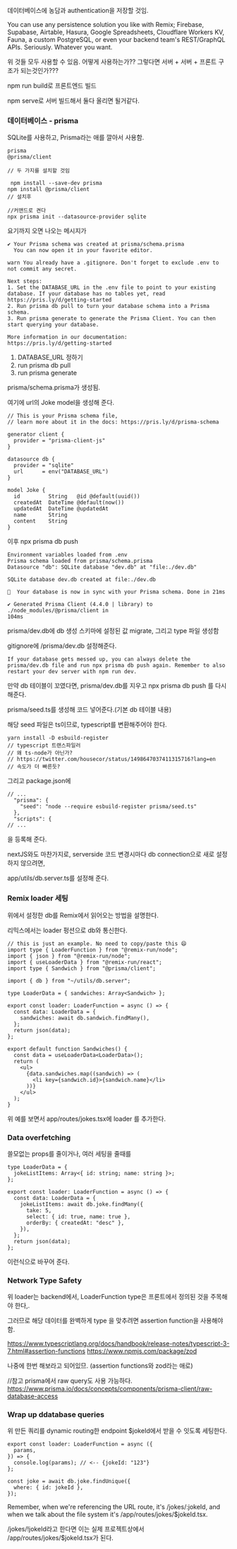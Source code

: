 데이터베이스에 농담과 authentication을 저장할 것임.

You can use any persistence solution you like with Remix; Firebase, Supabase, Airtable, Hasura, Google Spreadsheets, Cloudflare Workers KV, Fauna, a custom PostgreSQL, or even your backend team's REST/GraphQL APIs. Seriously. Whatever you want.

위 것들 모두 사용할 수 있음.
어떻게 사용하는가?? 그렇다면 서버 + 서버 + 프론트 구조가 되는것인가???

npm run build로 프론트엔드 빌드

npm serve로 서버 빌드해서 둘다 올리면 될거같다.

### 데이터베이스 - prisma

SQLite를 사용하고, Prisma라는 애를 깔아서 사용함.

```
prisma
@prisma/client

// 두 가지를 설치할 것임

 npm install --save-dev prisma
npm install @prisma/client
// 설치후

//커맨드로 켠다
npx prisma init --datasource-provider sqlite

```

요기까지 오면 나오는 메시지가

```
✔ Your Prisma schema was created at prisma/schema.prisma
  You can now open it in your favorite editor.

warn You already have a .gitignore. Don't forget to exclude .env to not commit any secret.

Next steps:
1. Set the DATABASE_URL in the .env file to point to your existing database. If your database has no tables yet, read https://pris.ly/d/getting-started
2. Run prisma db pull to turn your database schema into a Prisma schema.
3. Run prisma generate to generate the Prisma Client. You can then start querying your database.

More information in our documentation:
https://pris.ly/d/getting-started
```

1. DATABASE_URL 정하기
2. run prisma db pull
3. run prisma generate

prisma/schema.prisma가 생성됨.

여기에 url의 Joke model을 생성해 준다.

```
// This is your Prisma schema file,
// learn more about it in the docs: https://pris.ly/d/prisma-schema

generator client {
  provider = "prisma-client-js"
}

datasource db {
  provider = "sqlite"
  url      = env("DATABASE_URL")
}

model Joke {
  id         String   @id @default(uuid())
  createdAt  DateTime @default(now())
  updatedAt  DateTime @updatedAt
  name       String
  content    String
}
```

이후 npx prisma db push

```
Environment variables loaded from .env
Prisma schema loaded from prisma/schema.prisma
Datasource "db": SQLite database "dev.db" at "file:./dev.db"

SQLite database dev.db created at file:./dev.db

🚀  Your database is now in sync with your Prisma schema. Done in 21ms

✔ Generated Prisma Client (4.4.0 | library) to ./node_modules/@prisma/client in
104ms

```

prisma/dev.db에 db 생성
스키마에 설정된 값 migrate, 그리고 type 파일 생성함
<br/>

gitignore에 /prisma/dev.db 설정해준다.

```
If your database gets messed up, you can always delete the prisma/dev.db file and run npx prisma db push again. Remember to also restart your dev server with npm run dev.
```

만약 db 테이블이 꼬였다면, prisma/dev.db를 지우고 npx prisma db push 를 다시 해준다.

prisma/seed.ts를 생성해 코드 넣어준다.(기본 db 테이블 내용)

해당 seed 파일은 ts이므로, typescript를 변환해주어야 한다.

```
yarn install -D esbuild-register
// typescript 트랜스파일러
// 왜 ts-node가 아닌가?
// https://twitter.com/housecor/status/1498647037411315716?lang=en
// 속도가 더 빠른듯?
```

그리고 package.json에

```
// ...
  "prisma": {
    "seed": "node --require esbuild-register prisma/seed.ts"
  },
  "scripts": {
// ...
```

을 등록해 준다.

nextJS와도 마찬가지로, serverside 코드 변경시마다 db connection으로 새로 설정하지 않으려면,

app/utils/db.server.ts를 설정해 준다.

### Remix loader 세팅

위에서 설정한 db를 Remix에서 읽어오는 방법을 설명한다.

리믹스에서는 loader 펑션으로 db와 통신한다.

```
// this is just an example. No need to copy/paste this 😄
import type { LoaderFunction } from "@remix-run/node";
import { json } from "@remix-run/node";
import { useLoaderData } from "@remix-run/react";
import type { Sandwich } from "@prisma/client";

import { db } from "~/utils/db.server";

type LoaderData = { sandwiches: Array<Sandwich> };

export const loader: LoaderFunction = async () => {
  const data: LoaderData = {
    sandwiches: await db.sandwich.findMany(),
  };
  return json(data);
};

export default function Sandwiches() {
  const data = useLoaderData<LoaderData>();
  return (
    <ul>
      {data.sandwiches.map((sandwich) => (
        <li key={sandwich.id}>{sandwich.name}</li>
      ))}
    </ul>
  );
}
```

위 예를 보면서 app/routes/jokes.tsx에 loader 를 추가한다.

### Data overfetching

쓸모없는 props를 줄이거나, 여러 세팅을 줄때를

```
type LoaderData = {
  jokeListItems: Array<{ id: string; name: string }>;
};

export const loader: LoaderFunction = async () => {
  const data: LoaderData = {
    jokeListItems: await db.joke.findMany({
      take: 5,
      select: { id: true, name: true },
      orderBy: { createdAt: "desc" },
    }),
  };
  return json(data);
};

```

이런식으로 바꾸어 준다.

### Network Type Safety

위 loader는 backend에서, LoaderFunction type은 프론트에서 정의된 것을 주목해야 한다,.

그러므로 해당 데이터를 완벽하게 type 을 맞추려면 assertion function을 사용해야 함.

https://www.typescriptlang.org/docs/handbook/release-notes/typescript-3-7.html#assertion-functions
https://www.npmjs.com/package/zod

나중에 한번 해보라고 되어있므. (assertion functions와 zod라는 애로)

//참고
prisma에서 raw query도 사용 가능하다.
https://www.prisma.io/docs/concepts/components/prisma-client/raw-database-access

### Wrap up ddatabase queries

위 만든 쿼리를 dynamic routing한 endpoint $jokeId에서 받을 수 잇도록 세팅한다.

```
export const loader: LoaderFunction = async ({
  params,
}) => {
  console.log(params); // <-- {jokeId: "123"}
};

```

```
const joke = await db.joke.findUnique({
  where: { id: jokeId },
});
```

Remember, when we're referencing the URL route, it's /jokes/:jokeId, and when we talk about the file system it's /app/routes/jokes/$jokeId.tsx.

/jokes/!jokeId라고 한다면 이는 실제 프로젝트상에서 /app/routes/jokes/$jokeId.tsx가 된다.

